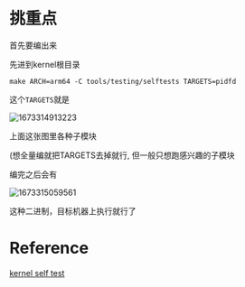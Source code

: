# 挑重点
首先要编出来

先进到kernel根目录
```
make ARCH=arm64 -C tools/testing/selftests TARGETS=pidfd
```

这个`TARGETS`就是

![1673314913223](https://user-images.githubusercontent.com/31315527/211442578-91b61fa7-bd69-41a3-909b-e2700c8d23c8.png)

上面这张图里各种子模块

(想全量编就把TARGETS去掉就行, 但一般只想跑感兴趣的子模块

编完之后会有

![1673315059561](https://user-images.githubusercontent.com/31315527/211442926-d0215094-1e86-489d-94c7-6059098f1997.png)

这种二进制，目标机器上执行就行了


# Reference
[kernel self test](https://www.kernel.org/doc/html/v5.0/dev-tools/kselftest.html)

